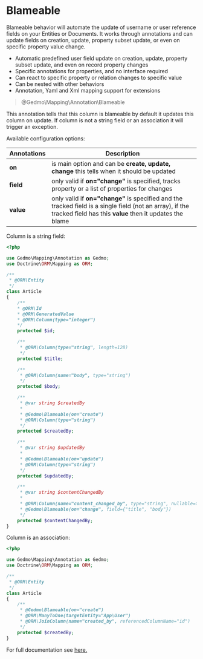 # Blameable

Blameable behavior will automate the update of username or user reference fields on your Entities or Documents. It works through annotations and can update fields on creation, update, property subset update, or even on specific property value change.

* Automatic predefined user field update on creation, update, property subset update, and even on record property changes
* Specific annotations for properties, and no interface required
* Can react to specific property or relation changes to specific value
* Can be nested with other behaviors
* Annotation, Yaml and Xml mapping support for extensions

> @Gedmo\Mapping\Annotation\Blameable

This annotation tells that this column is blameable
by default it updates this column on update. If column is not a string field or an association
it will trigger an exception.

Available configuration options:

| Annotations | Description |
|--|--|
| **on** |is main option and can be **create, update, change** this tells when it should be updated|
| **field** | only valid if **on="change"** is specified, tracks property or a list of properties for changes |
| **value** | only valid if **on="change"** is specified and the tracked field is a single field (not an array), if the tracked field has this **value** then it updates the blame |

Column is a string field:

``` php
<?php

use Gedmo\Mapping\Annotation as Gedmo;
use Doctrine\ORM\Mapping as ORM;

/**
 * @ORM\Entity
 */
class Article
{
    /** 
    * @ORM\Id
    * @ORM\GeneratedValue 
    * @ORM\Column(type="integer")
    */
    protected $id;

    /**
     * @ORM\Column(type="string", length=128)
     */
    protected $title;

    /**
     * @ORM\Column(name="body", type="string")
     */
    protected $body;

    /**
     * @var string $createdBy
     *
     * @Gedmo\Blameable(on="create")
     * @ORM\Column(type="string")
     */
    protected $createdBy;

    /**
     * @var string $updatedBy
     *
     * @Gedmo\Blameable(on="update")
     * @ORM\Column(type="string")
     */
    protected $updatedBy;

    /**
     * @var string $contentChangedBy
     *
     * @ORM\Column(name="content_changed_by", type="string", nullable=true)
     * @Gedmo\Blameable(on="change", field={"title", "body"})
     */
    protected $contentChangedBy;
}
```

Column is an association:

```php
<?php

use Gedmo\Mapping\Annotation as Gedmo;
use Doctrine\ORM\Mapping as ORM;

/**
 * @ORM\Entity
 */
class Article
{
    /**
     * @Gedmo\Blameable(on="create")
     * @ORM\ManyToOne(targetEntity="App\User")
     * @ORM\JoinColumn(name="created_by", referencedColumnName="id")
     */
    protected $createdBy;
}
```

For full documentation see [here.](https://github.com/Atlantic18/DoctrineExtensions/blob/master/doc/blameable.md)
